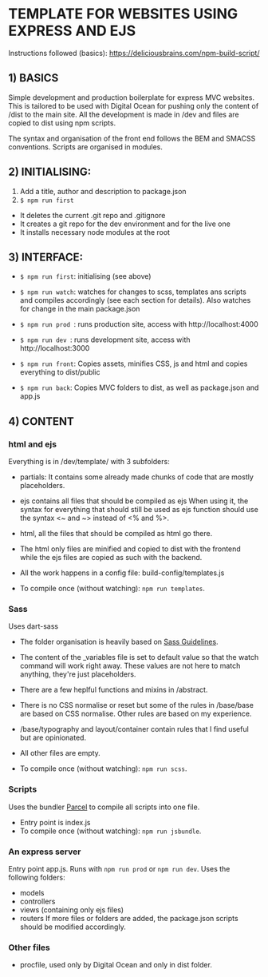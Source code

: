
# TEMPLATE FOR WEBSITES USING EXPRESS AND EJS
Instructions followed (basics): https://deliciousbrains.com/npm-build-script/




## 1) BASICS
Simple development and production boilerplate for express MVC websites.
This is tailored to be used with Digital Ocean for pushing only the content of /dist to the main site.
All the development is made in /dev and files are copied to dist using npm scripts.

The syntax and organisation of the front end follows the BEM and SMACSS conventions.
Scripts are organised in modules.





## 2) INITIALISING:

1. Add a title, author and description to package.json
2. `$ npm run first`
- It deletes the current .git repo and .gitignore
- It creates a git repo for the dev environment and for the live one
- It installs necessary node modules at the root





## 3) INTERFACE:

- `$ npm run first`: initialising (see above)
- `$ npm run watch`: watches for changes to scss, templates ans scripts and compiles accordingly (see each section for details). Also watches for change in the main package.json
- `$ npm run prod `: runs production site, access with http://localhost:4000
- `$ npm run dev `: runs development site, access with http://localhost:3000

- `$ npm run front`: Copies assets, minifies CSS, js and html and copies everything to dist/public
- `$ npm run back`: Copies MVC folders to dist, as well as package.json and app.js





## 4) CONTENT

### html and ejs
Everything is in /dev/template/ with 3 subfolders:
- partials:
It contains some already made chunks of code that are mostly placeholders.
- ejs contains all files that should be compiled as ejs
When using it, the syntax for everything that should still be used as ejs function
should use the syntax <~ and ~> instead of <% and %>.
- html, all the files that should be compiled as html go there.

- The html only files are minified and copied to dist with the frontend
while the ejs files are copied as such with the backend.

- All the work happens in a config file: build-config/templates.js

- To compile once (without watching): `npm run templates`.



### Sass
Uses dart-sass

- The folder organisation is heavily based on [Sass Guidelines](http://sass-guidelin.es/).
- The content of the _variables file is set to default value so that the watch command will work right away. These values are not here to match anything, they're just placeholders.
- There are a few heplful functions and mixins in /abstract.
- There is no CSS normalise or reset but some of the rules in /base/base are based on CSS normalise. Other rules are based on my experience.
- /base/typography and layout/container contain rules that I find useful but are opinionated.
- All other files are empty.

- To compile once (without watching): `npm run scss`.



### Scripts
Uses the bundler [Parcel](https://www.npmjs.com/package/parcel/v/2.11.0) to compile all scripts into one file.

- Entry point is index.js
- To compile once (without watching): `npm run jsbundle`.



### An express server
Entry point app.js.
Runs with `npm run prod` or `npm run dev`.
Uses the following folders:
- models
- controllers
- views (containing only ejs files)
- routers
If more files or folders are added, the package.json scripts should be modified accordingly.



### Other files
- procfile, used only by Digital Ocean and only in dist folder.
